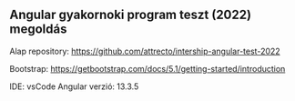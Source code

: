 ## Angular gyakornoki program teszt (2022) megoldás
Alap repository: https://github.com/attrecto/intership-angular-test-2022

Bootstrap: https://getbootstrap.com/docs/5.1/getting-started/introduction

IDE: vsCode
Angular verzió: 13.3.5
